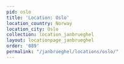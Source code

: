 ```yaml
---
pid: oslo
title: 'Location: Oslo'
location_country: Norway
location_city: Oslo
collection: location_janbrueghel
layout: locationpage_janbrueghel
order: '089'
permalink: "/janbrueghel/locations/oslo/"
---
```

